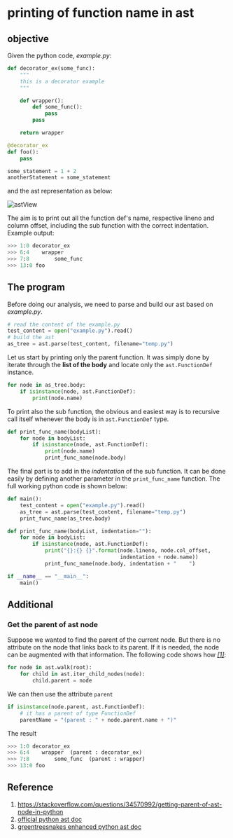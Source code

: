 # printing of function name in ast

## objective
Given the python code, *example.py*:

```python
def decorator_ex(some_func):
    """
    this is a decorator example
    """

    def wrapper():
        def some_func():
            pass
        pass

    return wrapper

@decorator_ex
def foo():
    pass

some_statement = 1 + 2
anotherStatement = some_statement
```
and the ast representation as below:

![astView](https://github.com/usagitoneko97/python-ast/blob/master/A1.FunctionDef/resources/astViewer.svg)

The aim is to print out all the function def's name, respective lineno and column offset, including the sub function with the correct indentation. Example output:
```python
>>> 1:0 decorator_ex
>>> 6:4    wrapper
>>> 7:8        some_func
>>> 13:0 foo
```

## The program
Before doing our analysis, we need to parse and build our ast based on *example.py*.
```python
# read the content of the example.py
test_content = open("example.py").read()
# build the ast
as_tree = ast.parse(test_content, filename="temp.py")
```
Let us start by printing only the parent function. It was simply done by iterate through the **list of the body** and locate only the `ast.FunctionDef` instance. 
```python
for node in as_tree.body:
    if isinstance(node, ast.FunctionDef):
        print(node.name)
```
To print also the sub function, the obvious and easiest way is to recursive call itself whenever the body is in `ast.FunctionDef` type.
```python
def print_func_name(bodyList):
    for node in bodyList:
        if isinstance(node, ast.FunctionDef):
            print(node.name)
            print_func_name(node.body)
```
The final part is to add in the *indentation* of the sub function. It can be done easily by defining another parameter in the `print_func_name` function. The full working python code is shown below:
```python
def main():
    test_content = open("example.py").read()
    as_tree = ast.parse(test_content, filename="temp.py")
    print_func_name(as_tree.body)

def print_func_name(bodyList, indentation=""):
    for node in bodyList:
        if isinstance(node, ast.FunctionDef):
            print("{}:{} {}".format(node.lineno, node.col_offset,
                                    indentation + node.name))
            print_func_name(node.body, indentation + "    ")

if __name__ == "__main__":
    main()
```

## Additional
### Get the parent of ast node
Suppose we wanted to find the parent of the current node. But there is no attribute on the node that links back to its parent. If it is needed, the node can be augmented with that information. The following code shows how *[[1]](https://stackoverflow.com/questions/34570992/getting-parent-of-ast-node-in-python)*:
```python
for node in ast.walk(root):
    for child in ast.iter_child_nodes(node):
        child.parent = node
```
We can then use the attribute `parent`
```python
if isinstance(node.parent, ast.FunctionDef):
    # it has a parent of type FunctionDef
    parentName = "(parent : " + node.parent.name + ")"
```
The result
```python
>>> 1:0 decorator_ex
>>> 6:4    wrapper  (parent : decorator_ex)
>>> 7:8        some_func  (parent : wrapper)
>>> 13:0 foo
```

## Reference
1. https://stackoverflow.com/questions/34570992/getting-parent-of-ast-node-in-python
2. [official python ast doc](https://docs.python.org/2/library/ast.html)
3. [greentreesnakes enhanced python ast doc](http://greentreesnakes.readthedocs.io/en/latest/index.html)
